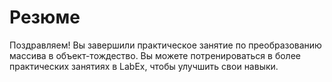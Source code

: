 # Резюме

Поздравляем! Вы завершили практическое занятие по преобразованию массива в объект-тождество. Вы можете потренироваться в более практических занятиях в LabEx, чтобы улучшить свои навыки.
